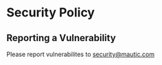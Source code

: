 # Security Policy

## Reporting a Vulnerability

Please report vulnerabilites to security@mautic.com
